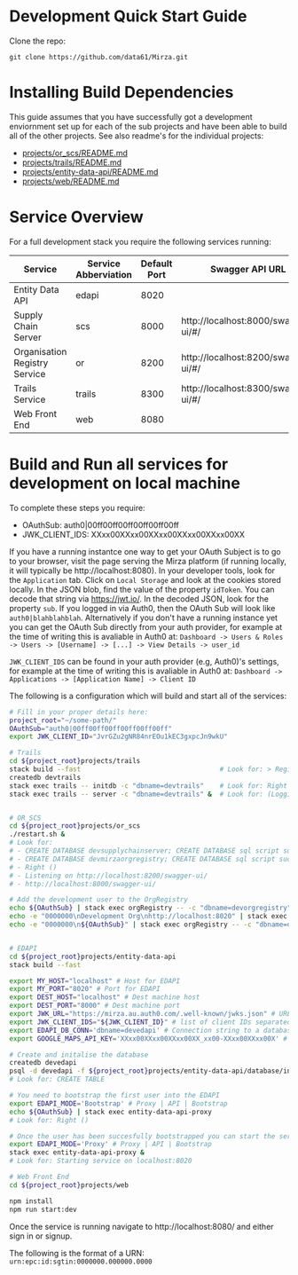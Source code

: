# Development Quick Start Guide

Clone the repo:

```console
git clone https://github.com/data61/Mirza.git
```


# Installing Build Dependencies

This guide assumes that you have successfully got a development enviornment set
up for each of the sub projects and have been able to build all of the other
projects. See also readme's for the individual projects:
* [projects/or_scs/README.md](projects/or_scs/README.md)
* [projects/trails/README.md](projects/trails/README.md)
* [projects/entity-data-api/README.md](projects/entity-data-api/README.md)
* [projects/web/README.md](projects/web/README.md)


# Service Overview

For a full development stack you require the following services running:

Service                       | Service Abberviation | Default Port |  Swagger API URL
------------------------------|----------------------|--------------|-------------
Entity Data API               | edapi                | 8020         |
Supply Chain Server           | scs                  | 8000         |  http://localhost:8000/swagger-ui/#/
Organisation Registry Service | or                   | 8200         |  http://localhost:8200/swagger-ui/#/
Trails Service                | trails               | 8300         |  http://localhost:8300/swagger-ui/#/
Web Front End                 | web                  | 8080         |


# Build and Run all services for development on local machine

To complete these steps you require:
- OAuthSub:      auth0|00ff00ff00ff00ff00ff00ff
- JWK_CLIENT_IDS: XXxx00XXxx00XXxx00XXxx00XXxx00XX

If you have a running instantce one way to get your OAuth Subject is to go to your browser, visit the page serving the
Mirza platform (if running locally, it will typically be http://localhost:8080). In your developer tools, look for the
`Application` tab. Click on `Local Storage` and look at the cookies stored locally. In the JSON blob, find the value of
the property `idToken`. You can decode that string via https://jwt.io/. In the decoded JSON, look for the property
`sub`. If you logged in via Auth0, then the OAuth Sub will look like `auth0|blahblahblah`.
Alternatively if you don't have a running instance yet you can get the OAuth Sub directly from your auth provider, for
example at the time of writing this is avaliable in Auth0 at:
`Dashboard -> Users & Roles -> Users -> [Username] -> [...] -> View Details -> user_id`

`JWK_CLIENT_IDS` can be found in your auth provider (e.g, Auth0)'s settings, for example at the time of writing this is
avaliable in Auth0 at:
`Dashboard -> Applications -> [Application Name] -> Client ID`


The following is a configuration which will build and start all of the services:

```bash
# Fill in your proper details here:
project_root="~/some-path/"
OAuthSub="auth0|00ff00ff00ff00ff00ff00ff"
export JWK_CLIENT_ID="JvrGZu2gNR84nrEOu1kEC3gxpcJn9wkU"

# Trails
cd ${project_root}projects/trails
stack build --fast                                   # Look for: > Registering library for trails-0.1.0.0.. Completed 3 action(s).
createdb devtrails
stack exec trails -- initdb -c "dbname=devtrails"    # Look for: Right ()
stack exec trails -- server -c "dbname=devtrails" &  # Look for: (Logging will be to: stdout) http://localhost:8300/swagger-ui/


# OR_SCS
cd ${project_root}projects/or_scs
./restart.sh &
# Look for:
# - CREATE DATABASE devsupplychainserver; CREATE DATABASE sql script successful
# - CREATE DATABASE devmirzaorgregistry; CREATE DATABASE sql script successful
# - Right ()
# - Listening on http://localhost:8200/swagger-ui/
# - http://localhost:8000/swagger-ui/

# Add the development user to the OrgRegistry
echo ${OAuthSub} | stack exec orgRegistry -- -c "dbname=devorgregistry" user add
echo -e "0000000\nDevelopment Org\nhttp://localhost:8020" | stack exec orgRegistry -- -c "dbname=devorgregistry" org add
echo -e "0000000\n${OAuthSub}" | stack exec orgRegistry -- -c "dbname=devorgregistry" org addUser


# EDAPI
cd ${project_root}projects/entity-data-api
stack build --fast

export MY_HOST="localhost" # Host for EDAPI
export MY_PORT="8020" # Port for EDAPI
export DEST_HOST="localhost" # Dest machine host
export DEST_PORT="8000" # Dest machine port
export JWK_URL="https://mirza.au.auth0.com/.well-known/jwks.json" # URL where your JWK is stored
export JWK_CLIENT_IDS="${JWK_CLIENT_ID}" # list of client IDs separated by ,
export EDAPI_DB_CONN='dbname=devedapi' # Connection string to a database where user credentials are stored
export GOOGLE_MAPS_API_KEY='XXxx00XXxx00XXxx00XX_xx00-XXxx00XXxx00X' # Google maps API key for the map display on the event search.

# Create and initalise the database
createdb devedapi
psql -d devedapi -f ${project_root}projects/entity-data-api/database/init.sql
# Look for: CREATE TABLE

# You need to bootstrap the first user into the EDAPI
export EDAPI_MODE='Bootstrap' # Proxy | API | Bootstrap
echo ${OAuthSub} | stack exec entity-data-api-proxy
# Look for: Right ()

# Once the user has been succesfully bootstrapped you can start the server.
export EDAPI_MODE='Proxy' # Proxy | API | Bootstrap
stack exec entity-data-api-proxy &
# Look for: Starting service on localhost:8020

# Web Front End
cd ${project_root}projects/web

npm install
npm run start:dev
```

Once the service is running navigate to http://localhost:8080/ and either sign in or signup.

The following is the format of a URN: `urn:epc:id:sgtin:0000000.000000.0000`
